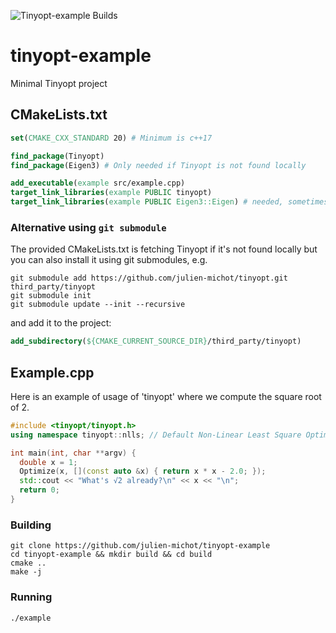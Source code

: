 
![Tinyopt-example Builds](https://github.com/julien-michot/tinyopt-example/actions/workflows/build.yml/badge.svg)

# tinyopt-example
Minimal Tinyopt project

## CMakeLists.txt

```cmake
set(CMAKE_CXX_STANDARD 20) # Minimum is c++17

find_package(Tinyopt)
find_package(Eigen3) # Only needed if Tinyopt is not found locally

add_executable(example src/example.cpp)
target_link_libraries(example PUBLIC tinyopt)
target_link_libraries(example PUBLIC Eigen3::Eigen) # needed, sometimes...
```

### Alternative using `git submodule`

The provided CMakeLists.txt is fetching Tinyopt if it's not found locally but you can also
install it using git submodules, e.g.
```shell
git submodule add https://github.com/julien-michot/tinyopt.git third_party/tinyopt
git submodule init
git submodule update --init --recursive
```
and add it to the project:

```cmake
add_subdirectory(${CMAKE_CURRENT_SOURCE_DIR}/third_party/tinyopt)
```

## Example.cpp

Here is an example of usage of 'tinyopt' where we compute the square root of 2.

```cpp
#include <tinyopt/tinyopt.h>
using namespace tinyopt::nlls; // Default Non-Linear Least Square Optimizer

int main(int, char **argv) {
  double x = 1;
  Optimize(x, [](const auto &x) { return x * x - 2.0; });
  std::cout << "What's √2 already?\n" << x << "\n";
  return 0;
}
```

### Building

```shell
git clone https://github.com/julien-michot/tinyopt-example
cd tinyopt-example && mkdir build && cd build
cmake ..
make -j
```

### Running

```shell
./example
```